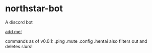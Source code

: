 # northstar-bot
A discord bot


<a href="https://discord.com/oauth2/authorize?client_id=929900532192141342&permissions=8&scope=bot">add me!</a>

commands as of v0.0.1:
.ping 
.mute
.config
.hentai
also filters out and deletes slurs!
